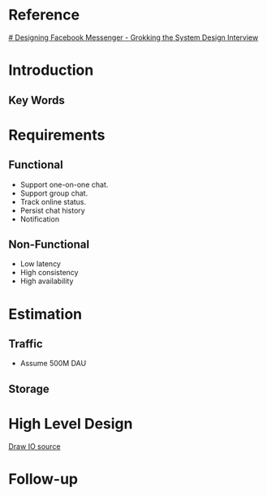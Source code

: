 # Reference
[# Designing Facebook Messenger - Grokking the System Design Interview ](https://www.educative.io/courses/grokking-the-system-design-interview/m2ygV4E81AR)


# Introduction
## Key Words


# Requirements
## Functional
- Support one-on-one chat.
- Support group chat.
- Track online status.
- Persist chat history
- Notification

## Non-Functional
- Low latency
- High consistency
- High availability


# Estimation
## Traffic
- Assume 500M DAU
## Storage


# High Level Design


[Draw IO source]()



# Follow-up


<!--stackedit_data:
eyJoaXN0b3J5IjpbLTcwNzQwMTE3NV19
-->